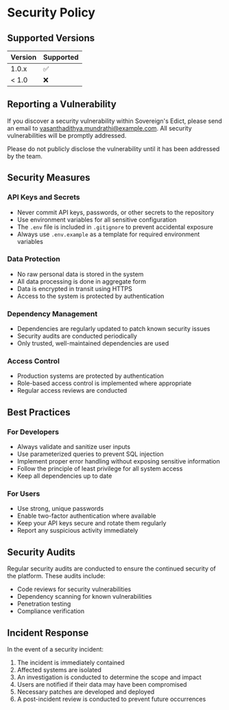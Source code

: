 # Security Policy

## Supported Versions

| Version | Supported          |
| ------- | ------------------ |
| 1.0.x   | :white_check_mark: |
| < 1.0   | :x:                |

## Reporting a Vulnerability

If you discover a security vulnerability within Sovereign's Edict, please send an email to vasanthadithya.mundrathi@example.com. All security vulnerabilities will be promptly addressed.

Please do not publicly disclose the vulnerability until it has been addressed by the team.

## Security Measures

### API Keys and Secrets

- Never commit API keys, passwords, or other secrets to the repository
- Use environment variables for all sensitive configuration
- The `.env` file is included in `.gitignore` to prevent accidental exposure
- Always use `.env.example` as a template for required environment variables

### Data Protection

- No raw personal data is stored in the system
- All data processing is done in aggregate form
- Data is encrypted in transit using HTTPS
- Access to the system is protected by authentication

### Dependency Management

- Dependencies are regularly updated to patch known security issues
- Security audits are conducted periodically
- Only trusted, well-maintained dependencies are used

### Access Control

- Production systems are protected by authentication
- Role-based access control is implemented where appropriate
- Regular access reviews are conducted

## Best Practices

### For Developers

- Always validate and sanitize user inputs
- Use parameterized queries to prevent SQL injection
- Implement proper error handling without exposing sensitive information
- Follow the principle of least privilege for all system access
- Keep all dependencies up to date

### For Users

- Use strong, unique passwords
- Enable two-factor authentication where available
- Keep your API keys secure and rotate them regularly
- Report any suspicious activity immediately

## Security Audits

Regular security audits are conducted to ensure the continued security of the platform. These audits include:

- Code reviews for security vulnerabilities
- Dependency scanning for known vulnerabilities
- Penetration testing
- Compliance verification

## Incident Response

In the event of a security incident:

1. The incident is immediately contained
2. Affected systems are isolated
3. An investigation is conducted to determine the scope and impact
4. Users are notified if their data may have been compromised
5. Necessary patches are developed and deployed
6. A post-incident review is conducted to prevent future occurrences